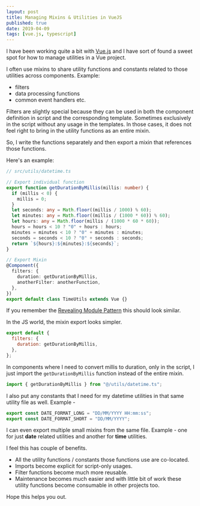```yaml
---
layout: post
title: Managing Mixins & Utilities in VueJS
published: true
date: 2019-04-09
tags: [vue.js, typescript]
---
```


I have been working quite a bit with [Vue.js](https://vuejs.org/) and I have sort of found a sweet spot for how to manage utilities in a Vue project.

I often use mixins to share utility functions and constants related to those utilities across components. Example:

- filters
- data processing functions
- common event handlers etc.

Filters are slightly special because they can be used in both the component definition in script and the corresponding template. Sometimes exclusively in the script without any usage in the templates. In those cases, it does not feel right to bring in the utility functions as an entire mixin.

So, I write the functions separately and then export a mixin that references those functions.

Here's an example:

```ts
// src/utils/datetime.ts

// Export individual function
export function getDurationByMillis(millis: number) {
  if (millis < 0) {
    millis = 0;
  }
  let seconds: any = Math.floor((millis / 1000) % 60);
  let minutes: any = Math.floor((millis / (1000 * 60)) % 60);
  let hours: any = Math.floor(millis / (1000 * 60 * 60));
  hours = hours < 10 ? "0" + hours : hours;
  minutes = minutes < 10 ? "0" + minutes : minutes;
  seconds = seconds < 10 ? "0" + seconds : seconds;
  return `${hours}:${minutes}:${seconds}`;
}

// Export Mixin
@Component({
  filters: {
    duration: getDurationByMillis,
    anotherFilter: anotherFunction,
  },
})
export default class TimeUtils extends Vue {}
```

If you remember the [Revealing Module Pattern](https://addyosmani.com/resources/essentialjsdesignpatterns/book/#revealingmodulepatternjavascript) this should look similar.

In the JS world, the mixin export looks simpler.

```js
export default {
  filters: {
    duration: getDurationByMillis,
  },
};
```

In components where I need to convert millis to duration, only in the script, I just import the `getDurationByMillis` function instead of the entire mixin.

```ts
import { getDurationByMillis } from "@/utils/datetime.ts";
```

I also put any constants that I need for my datetime utilities in that same utility file as well. Example -

```ts
export const DATE_FORMAT_LONG = "DD/MM/YYYY HH:mm:ss";
export const DATE_FORMAT_SHORT = "DD/MM/YYYY";
```

I can even export multiple small mixins from the same file. Example - one for just **date** related utilities and another for **time** utilities.

I feel this has couple of benefits.

- All the utility functions / constants those functions use are co-located.
- Imports become explicit for script-only usages.
- Filter functions become much more reusable.
- Maintenance becomes much easier and with little bit of work these utility functions become consumable in other projects too.

Hope this helps you out.
